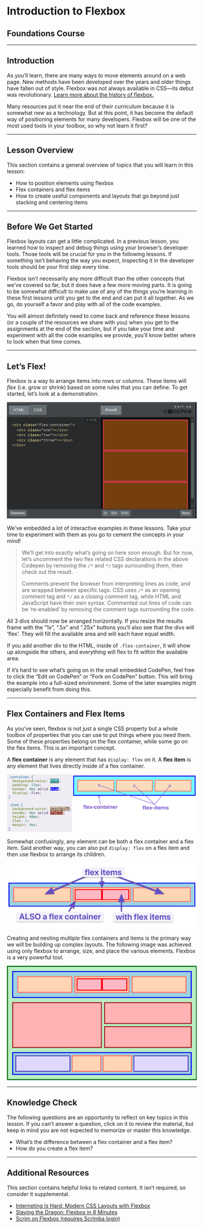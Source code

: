 # Introduction to Flexbox

## Foundations Course

---

## Introduction

As you’ll learn, there are many ways to move elements around on a web page. New methods have been developed over the years and older things have fallen out of style. Flexbox was not always available in CSS—its debut was revolutionary. [Learn more about the history of flexbox.](#)

Many resources put it near the end of their curriculum because it is somewhat new as a technology. But at this point, it has become the default way of positioning elements for many developers. Flexbox will be one of the most used tools in your toolbox, so why not learn it first?

---

## Lesson Overview

This section contains a general overview of topics that you will learn in this lesson:

- How to position elements using flexbox
- Flex containers and flex items
- How to create useful components and layouts that go beyond just stacking and centering items

---

## Before We Get Started

Flexbox layouts can get a little complicated. In a previous lesson, you learned how to inspect and debug things using your browser’s developer tools. Those tools will be crucial for you in the following lessons. If something isn’t behaving the way you expect, inspecting it in the developer tools should be your first step every time.

Flexbox isn’t necessarily any more difficult than the other concepts that we’ve covered so far, but it does have a few more moving parts. It is going to be somewhat difficult to make use of any of the things you’re learning in these first lessons until you get to the end and can put it all together. As we go, do yourself a favor and play with all of the code examples.

You will almost definitely need to come back and reference these lessons (or a couple of the resources we share with you) when you get to the assignments at the end of the section, but if you take your time and experiment with all the code examples we provide, you’ll know better where to look when that time comes.

---

## Let’s Flex!

Flexbox is a way to arrange items into rows or columns. These items will _flex_ (i.e. grow or shrink) based on some rules that you can define. To get started, let’s look at a demonstration.

![alt text](images/image.png)

We’ve embedded a lot of interactive examples in these lessons. Take your time to experiment with them as you go to cement the concepts in your mind!

> We’ll get into exactly what’s going on here soon enough. But for now, let’s uncomment the two flex related CSS declarations in the above Codepen by removing the `/*` and `*/` tags surrounding them, then check out the result.
>
> Comments prevent the browser from interpreting lines as code, and are wrapped between specific tags. CSS uses `/*` as an opening comment tag and `*/` as a closing comment tag, while HTML and JavaScript have their own syntax. Commented out lines of code can be ‘re-enabled’ by removing the comment tags surrounding the code.

All 3 divs should now be arranged horizontally. If you resize the results frame with the “1x”, “.5x” and “.25x” buttons you’ll also see that the divs will ‘flex’. They will fill the available area and will each have equal width.

If you add another div to the HTML, inside of `.flex-container`, it will show up alongside the others, and everything will flex to fit within the available area.

If it’s hard to see what’s going on in the small embedded CodePen, feel free to click the “Edit on CodePen” or “Fork on CodePen” button. This will bring the example into a full-sized environment. Some of the later examples might especially benefit from doing this.

---

## Flex Containers and Flex Items

As you’ve seen, flexbox is not just a single CSS property but a whole toolbox of properties that you can use to put things where you need them. Some of these properties belong on the flex container, while some go on the flex items. This is an important concept.

A **flex container** is any element that has `display: flex` on it. A **flex item** is any element that lives directly inside of a flex container.

![alt text](images/image-1.png)

Somewhat confusingly, any element can be both a flex container and a flex item. Said another way, you can also put `display: flex` on a flex item and then use flexbox to arrange its children.

![alt text](images/image-2.png)

Creating and nesting multiple flex containers and items is the primary way we will be building up complex layouts. The following image was achieved using only flexbox to arrange, size, and place the various elements. Flexbox is a very powerful tool.

![alt text](images/image-3.png)

---

## Knowledge Check

The following questions are an opportunity to reflect on key topics in this lesson. If you can’t answer a question, click on it to review the material, but keep in mind you are not expected to memorize or master this knowledge.

- What’s the difference between a flex container and a flex item?
- How do you create a flex item?

---

## Additional Resources

This section contains helpful links to related content. It isn’t required, so consider it supplemental.

- [Interneting Is Hard: Modern CSS Layouts with Flexbox](https://www.internetingishard.com/html-and-css/flexbox/)
- [Slaying the Dragon: Flexbox in 8 Minutes](https://flexbox.io/)
- [Scrim on Flexbox (requires Scrimba login)](https://scrimba.com/learn/flexbox)
